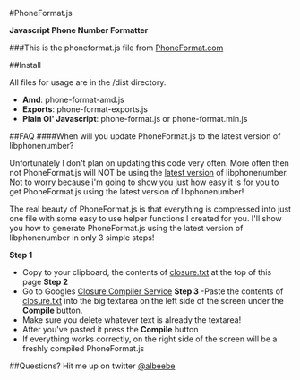 #PhoneFormat.js


**Javascript Phone Number Formatter**


###This is the phoneformat.js file from <a href="http://www.phoneformat.com">PhoneFormat.com</A>

##Install

All files for usage are in the /dist directory.

- **Amd**: phone-format-amd.js
- **Exports**: phone-format-exports.js
- **Plain Ol' Javascript**: phone-format.js or phone-format.min.js

##FAQ
####When will you update PhoneFormat.js to the latest version of libphonenumber?

Unfortunately I don't plan on updating this code very often.  More often then not PhoneFormat.js will NOT be using the [latest version](https://code.google.com/p/libphonenumber/source/browse/#svn%2Ftrunk%2Fjavascript%2Fi18n%2Fphonenumbers) of libphonenumber.  Not to worry because i'm going to show you just how easy it is for you to get PhoneFormat.js using the latest version of libphonenumber!

The real beauty of PhoneFormat.js is that everything is compressed into just one file with some easy to use helper functions I created for you.  I'll show you how to generate PhoneFormat.js using the latest version of libphonenumber in only 3 simple steps!

**Step 1**
- Copy to your clipboard, the contents of [closure.txt](https://github.com/albeebe/phoneformat.js/blob/master/closure.txt) at the top of this page
**Step 2**
- Go to Googles [Closure Compiler Service](http://closure-compiler.appspot.com/home)</a>
**Step 3**
-Paste the contents of [closure.txt](https://github.com/albeebe/phoneformat.js/blob/master/closure.txt) into the big textarea on the left side of the screen under the **Compile** button.  
- Make sure you delete whatever text is already the textarea!
- After you've pasted it press the **Compile** button
- If everything works correctly, on the right side of the screen will be a freshly compiled PhoneFormat.js

##Questions?
Hit me up on twitter [@albeebe](http://twitter.com/albeebe)
